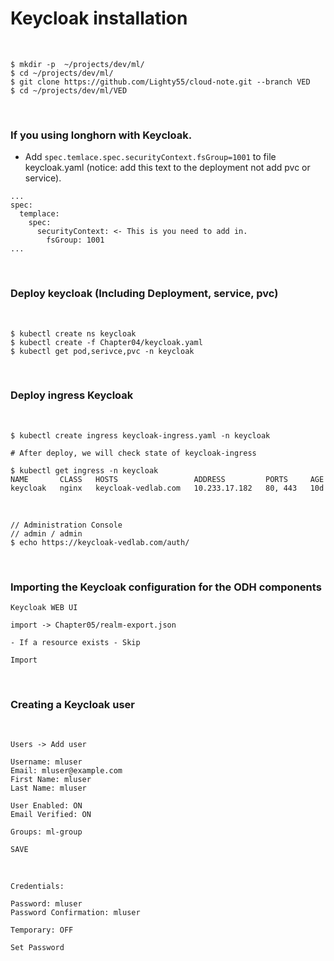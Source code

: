 # Keycloak installation

<br/>

```
$ mkdir -p  ~/projects/dev/ml/
$ cd ~/projects/dev/ml/
$ git clone https://github.com/Lighty55/cloud-note.git --branch VED
$ cd ~/projects/dev/ml/VED
```

<br/>

### If you using longhorn with Keycloak.

- Add `spec.temlace.spec.securityContext.fsGroup=1001` to file keycloak.yaml (notice: add this text to the deployment not add pvc or service).

```
...
spec:
  templace:
    spec:
      securityContext: <- This is you need to add in.
        fsGroup: 1001
...
```

<br/>

### Deploy keycloak (Including Deployment, service, pvc)

<br/>

```
$ kubectl create ns keycloak
$ kubectl create -f Chapter04/keycloak.yaml
$ kubectl get pod,serivce,pvc -n keycloak
```

<br/>

### Deploy ingress Keycloak

<br/>

```
$ kubectl create ingress keycloak-ingress.yaml -n keycloak

# After deploy, we will check state of keycloak-ingress

$ kubectl get ingress -n keycloak
NAME       CLASS   HOSTS                 ADDRESS         PORTS     AGE
keycloak   nginx   keycloak-vedlab.com   10.233.17.182   80, 443   10d
```

<br/>

```
// Administration Console
// admin / admin
$ echo https://keycloak-vedlab.com/auth/
```

<br/>

### Importing the Keycloak configuration for the ODH components

```
Keycloak WEB UI

import -> Chapter05/realm-export.json

- If a resource exists - Skip

Import
```

<br/>

### Creating a Keycloak user

<br/>

```
Users -> Add user

Username: mluser
Email: mluser@example.com
First Name: mluser
Last Name: mluser

User Enabled: ON
Email Verified: ON

Groups: ml-group

SAVE
```

<br/>

```
Credentials:

Password: mluser
Password Confirmation: mluser

Temporary: OFF

Set Password
```
